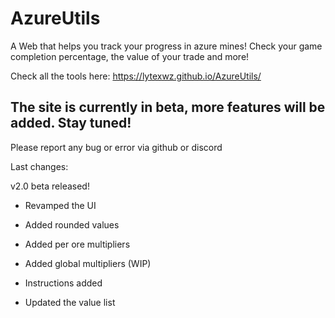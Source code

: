 # AzureUtils
A Web that helps you track your progress in azure mines! Check your game completion percentage, the value of your trade and more!

Check all the tools here:
https://lytexwz.github.io/AzureUtils/

## The site is currently in beta, more features will be added. Stay tuned!

Please report any bug or error via github or discord

Last changes: 

v2.0 beta released!
- Revamped the UI
- Added rounded values
- Added per ore multipliers
- Added global multipliers (WIP)
- Instructions added

- Updated the value list
